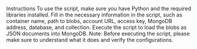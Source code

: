 Instructions
To use the script, make sure you have Python and the required libraries installed.
Fill in the necessary information in the script, such as container name, path to blobs, account URL, access key, MongoDB address, database, and collection.
Execute the script to load the blobs as JSON documents into MongoDB.
Note: Before executing the script, please make sure to understand what it does and verify the configurations.

